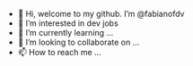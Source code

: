 - 👋 Hi, welcome to my github. I’m @fabianofdv
- 👀 I’m interested in dev jobs
- 🌱 I’m currently learning ...
- 💞️ I’m looking to collaborate on ...
- 📫 How to reach me ...

<!---
fabianofdv/fabianofdv is a ✨ special ✨ repository because its `README.md` (this file) appears on your GitHub profile.
You can click the Preview link to take a look at your changes.
--->
